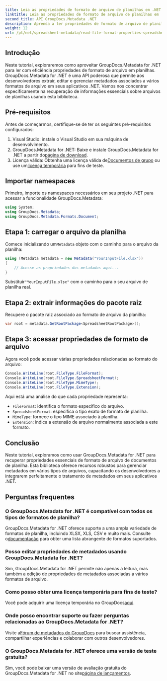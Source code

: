 ```yaml
---
title: Leia as propriedades de formato de arquivo de planilhas em .NET
linktitle: Leia as propriedades de formato de arquivo de planilhas em .NET
second_title: API GroupDocs.Metadata .NET
description: Aprenda a ler propriedades de formato de arquivo de planilha usando GroupDocs.Metadata for .NET. Acesse formato de arquivo, tipo MIME e muito mais com chamadas de API simples.
weight: 12
url: /pt/net/spreadsheet-metadata/read-file-format-properties-spreadsheets/
---
```

## Introdução
Neste tutorial, exploraremos como aproveitar GroupDocs.Metadata for .NET para ler com eficiência propriedades de formato de arquivo em planilhas. GroupDocs.Metadata for .NET é uma API poderosa que permite aos desenvolvedores extrair, editar e gerenciar metadados associados a vários formatos de arquivo em seus aplicativos .NET. Vamos nos concentrar especificamente na recuperação de informações essenciais sobre arquivos de planilhas usando esta biblioteca.
## Pré-requisitos
Antes de começarmos, certifique-se de ter os seguintes pré-requisitos configurados:
1. Visual Studio: instale o Visual Studio em sua máquina de desenvolvimento.
2.  GroupDocs.Metadata for .NET: Baixe e instale GroupDocs.Metadata for .NET a partir do[página de download](https://releases.groupdocs.com/metadata/net/).
3.  Licença válida: Obtenha uma licença válida de[Documentos de grupo](https://purchase.groupdocs.com/buy) ou use um[licença temporária](https://purchase.groupdocs.com/temporary-license/) para fins de teste.

## Importar namespaces
Primeiro, importe os namespaces necessários em seu projeto .NET para acessar a funcionalidade GroupDocs.Metadata:
```csharp
using System;
using GroupDocs.Metadata;
using GroupDocs.Metadata.Formats.Document;
```
## Etapa 1: carregar o arquivo da planilha
 Comece inicializando um`Metadata` objeto com o caminho para o arquivo da planilha:
```csharp
using (Metadata metadata = new Metadata("YourInputFile.xlsx"))
{
    // Acesse as propriedades dos metadados aqui...
}
```
 Substituir`"YourInputFile.xlsx"` com o caminho para o seu arquivo de planilha real.
## Etapa 2: extrair informações do pacote raiz
Recupere o pacote raiz associado ao formato de arquivo da planilha:
```csharp
var root = metadata.GetRootPackage<SpreadsheetRootPackage>();
```
## Etapa 3: acessar propriedades de formato de arquivo
Agora você pode acessar várias propriedades relacionadas ao formato do arquivo:
```csharp
Console.WriteLine(root.FileType.FileFormat);
Console.WriteLine(root.FileType.SpreadsheetFormat);
Console.WriteLine(root.FileType.MimeType);
Console.WriteLine(root.FileType.Extension);
```
Aqui está uma análise do que cada propriedade representa:
- `FileFormat`: identifica o formato específico do arquivo.
- `SpreadsheetFormat`: especifica o tipo exato de formato de planilha.
- `MimeType`: fornece o tipo MIME associado à planilha.
- `Extension`: indica a extensão de arquivo normalmente associada a este formato.

## Conclusão
Neste tutorial, exploramos como usar GroupDocs.Metadata for .NET para recuperar propriedades essenciais de formato de arquivo de documentos de planilha. Esta biblioteca oferece recursos robustos para gerenciar metadados em vários tipos de arquivos, capacitando os desenvolvedores a integrarem perfeitamente o tratamento de metadados em seus aplicativos .NET.

## Perguntas frequentes
### O GroupDocs.Metadata for .NET é compatível com todos os tipos de formatos de planilha?
 GroupDocs.Metadata for .NET oferece suporte a uma ampla variedade de formatos de planilha, incluindo XLSX, XLS, CSV e muito mais. Consulte o[documentação](https://tutorials.groupdocs.com/metadata/net/) para obter uma lista abrangente de formatos suportados.
### Posso editar propriedades de metadados usando GroupDocs.Metadata for .NET?
Sim, GroupDocs.Metadata for .NET permite não apenas a leitura, mas também a edição de propriedades de metadados associadas a vários formatos de arquivo.
### Como posso obter uma licença temporária para fins de teste?
 Você pode adquirir uma licença temporária no GroupDocs[aqui](https://purchase.groupdocs.com/temporary-license/).
### Onde posso encontrar suporte ou fazer perguntas relacionadas ao GroupDocs.Metadata for .NET?
 Visite a[Fórum de metadados do GroupDocs](https://forum.groupdocs.com/c/metadata/14) para buscar assistência, compartilhar experiências e colaborar com outros desenvolvedores.
### O GroupDocs.Metadata for .NET oferece uma versão de teste gratuita?
 Sim, você pode baixar uma versão de avaliação gratuita do GroupDocs.Metadata for .NET no site[página de lançamentos](https://releases.groupdocs.com/).